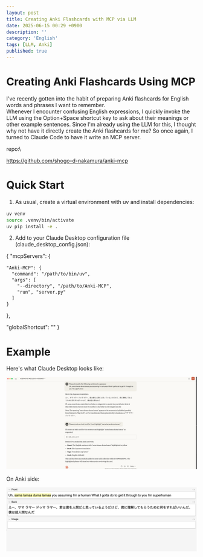 ```yaml
---
layout: post
title: Creating Anki Flashcards with MCP via LLM
date: 2025-06-15 00:29 +0900
description: ''
category: 'English'
tags: [LLM, Anki]
published: true
---
```



# Creating Anki Flashcards Using MCP

I've recently gotten into the habit of preparing Anki flashcards for English words and phrases I want to remember.\
Whenever I encounter confusing English expressions, I quickly invoke the LLM using the Option+Space shortcut key to ask about their meanings or other example sentences. Since I'm already using the LLM for this, I thought why not have it directly create the Anki flashcards for me? So once again, I turned to Claude Code to have it write an MCP server.


repo:\

https://github.com/shogo-d-nakamura/anki-mcp



# Quick Start

1. As usual, create a virtual environment with uv and install dependencies:

```zsh
uv venv
source .venv/bin/activate
uv pip install -e .
```


2. Add to your Claude Desktop configuration file (claude_desktop_config.json):


{
  "mcpServers": {
    
    "Anki-MCP": {
      "command": "/path/to/bin/uv",
      "args": [
        "--directory", "/path/to/Anki-MCP",
        "run", "server.py"
      ]
    }
  },

  "globalShortcut": ""
}


# Example

Here's what Claude Desktop looks like:


![alt text](/assets/img/2025_images/samalama.png)


On Anki side:


![alt text](/assets/img/2025_images/Anki_samalama.png)




